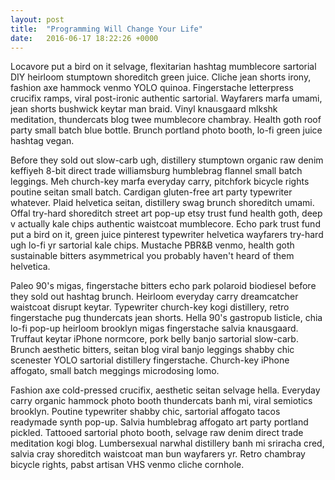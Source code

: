 ```yaml
---
layout: post
title:  "Programming Will Change Your Life"
date:   2016-06-17 18:22:26 +0000
---
```


Locavore put a bird on it selvage, flexitarian hashtag mumblecore sartorial DIY heirloom stumptown shoreditch green juice. Cliche jean shorts irony, fashion axe hammock venmo YOLO quinoa. Fingerstache letterpress crucifix ramps, viral post-ironic authentic sartorial. Wayfarers marfa umami, jean shorts bushwick keytar man braid. Vinyl knausgaard mlkshk meditation, thundercats blog twee mumblecore chambray. Health goth roof party small batch blue bottle. Brunch portland photo booth, lo-fi green juice hashtag vegan.

Before they sold out slow-carb ugh, distillery stumptown organic raw denim keffiyeh 8-bit direct trade williamsburg humblebrag flannel small batch leggings. Meh church-key marfa everyday carry, pitchfork bicycle rights poutine seitan small batch. Cardigan gluten-free art party typewriter whatever. Plaid helvetica seitan, distillery swag brunch shoreditch umami. Offal try-hard shoreditch street art pop-up etsy trust fund health goth, deep v actually kale chips authentic waistcoat mumblecore. Echo park trust fund put a bird on it, green juice pinterest typewriter helvetica wayfarers try-hard ugh lo-fi yr sartorial kale chips. Mustache PBR&B venmo, health goth sustainable bitters asymmetrical you probably haven't heard of them helvetica.

Paleo 90's migas, fingerstache bitters echo park polaroid biodiesel before they sold out hashtag brunch. Heirloom everyday carry dreamcatcher waistcoat disrupt keytar. Typewriter church-key kogi distillery, retro fingerstache pug thundercats jean shorts. Hella 90's gastropub listicle, chia lo-fi pop-up heirloom brooklyn migas fingerstache salvia knausgaard. Truffaut keytar iPhone normcore, pork belly banjo sartorial slow-carb. Brunch aesthetic bitters, seitan blog viral banjo leggings shabby chic scenester YOLO sartorial distillery fingerstache. Church-key iPhone affogato, small batch meggings microdosing lomo.

Fashion axe cold-pressed crucifix, aesthetic seitan selvage hella. Everyday carry organic hammock photo booth thundercats banh mi, viral semiotics brooklyn. Poutine typewriter shabby chic, sartorial affogato tacos readymade synth pop-up. Salvia humblebrag affogato art party portland pickled. Tattooed sartorial photo booth, selvage raw denim direct trade meditation kogi blog. Lumbersexual narwhal distillery banh mi sriracha cred, salvia cray shoreditch waistcoat man bun wayfarers yr. Retro chambray bicycle rights, pabst artisan VHS venmo cliche cornhole.
